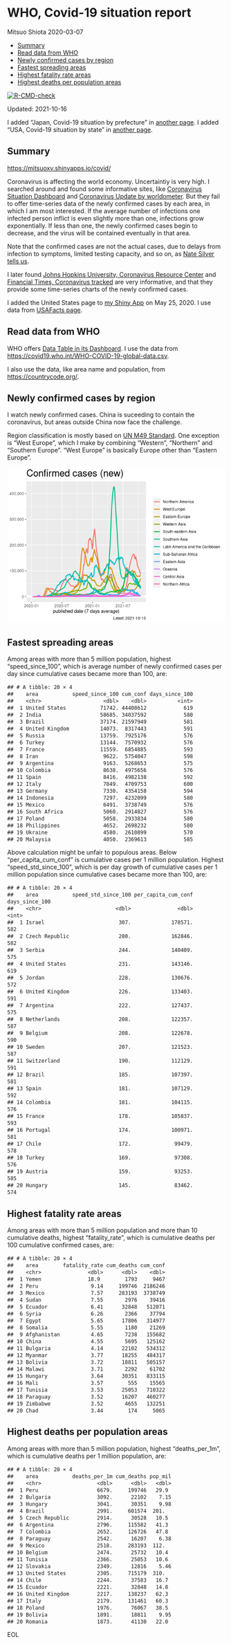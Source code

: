 WHO, Covid-19 situation report
================
Mitsuo Shiota
2020-03-07

-   [Summary](#summary)
-   [Read data from WHO](#read-data-from-who)
-   [Newly confirmed cases by region](#newly-confirmed-cases-by-region)
-   [Fastest spreading areas](#fastest-spreading-areas)
-   [Highest fatality rate areas](#highest-fatality-rate-areas)
-   [Highest deaths per population
    areas](#highest-deaths-per-population-areas)

<!-- badges: start -->

[![R-CMD-check](https://github.com/mitsuoxv/covid/workflows/R-CMD-check/badge.svg)](https://github.com/mitsuoxv/covid/actions)
<!-- badges: end -->

Updated: 2021-10-16

I added “Japan, Covid-19 situation by prefecture” in [another
page](Japan.md). I added “USA, Covid-19 situation by state” in [another
page](USA.md).

## Summary

<https://mitsuoxv.shinyapps.io/covid/>

Coronavirus is affecting the world economy. Uncertaintiy is very high. I
searched around and found some informative sites, like [Coronavirus
Situation
Dashboard](https://who.maps.arcgis.com/apps/opsdashboard/index.html#/c88e37cfc43b4ed3baf977d77e4a0667)
and [Coronavirus Update by
worldometer](https://www.worldometers.info/coronavirus/). But they fail
to offer time-series data of the newly confirmed cases by each area, in
which I am most interested. If the average number of infections one
infected person inflict is even slightly more than one, infections grow
exponentially. If less than one, the newly confirmed cases begin to
decrease, and the virus will be contained eventually in that area.

Note that the confirmed cases are not the actual cases, due to delays
from infection to symptoms, limited testing capacity, and so on, as
[Nate Silver tells
us](https://fivethirtyeight.com/features/coronavirus-case-counts-are-meaningless/).

I later found [Johns Hopkins University, Coronavirus Resource
Center](https://coronavirus.jhu.edu/) and [Financial Times, Coronavirus
tracked](https://www.ft.com/content/a26fbf7e-48f8-11ea-aeb3-955839e06441)
are very informative, and that they provide some time-series charts of
the newly confirmed cases.

I added the United States page to [my Shiny
App](https://mitsuoxv.shinyapps.io/covid/) on May 25, 2020. I use data
from [USAFacts
page](https://usafacts.org/visualizations/coronavirus-covid-19-spread-map/).

## Read data from WHO

WHO offers [Data Table in its Dashboard](https://covid19.who.int/table).
I use the data from
<https://covid19.who.int/WHO-COVID-19-global-data.csv>.

I also use the data, like area name and population, from
<https://countrycode.org/>.

## Newly confirmed cases by region

I watch newly confirmed cases. China is suceeding to contain the
coronavirus, but areas outside China now face the challenge.

Region classification is mostly based on [UN M49
Standard](https://unstats.un.org/unsd/methodology/m49/). One exception
is “West Europe”, which I make by combining “Western”, “Northern” and
“Southern Europe”. “West Europe” is basically Europe other than “Eastern
Europe”.

![](README_files/figure-gfm/chart-1.png)<!-- -->

## Fastest spreading areas

Among areas with more than 5 million population, highest
“speed\_since\_100”, which is average number of newly confirmed cases
per day since cumulative cases became more than 100, are:

    ## # A tibble: 20 × 4
    ##    area           speed_since_100 cum_conf days_since_100
    ##    <chr>                    <dbl>    <dbl>          <int>
    ##  1 United States           71742. 44408612            619
    ##  2 India                   58685. 34037592            580
    ##  3 Brazil                  37174. 21597949            581
    ##  4 United Kingdom          14073.  8317443            591
    ##  5 Russia                  13759.  7925176            576
    ##  6 Turkey                  13144.  7570932            576
    ##  7 France                  11559.  6854885            593
    ##  8 Iran                     9622.  5754047            598
    ##  9 Argentina                9163.  5268653            575
    ## 10 Colombia                 8638.  4975656            576
    ## 11 Spain                    8416.  4982138            592
    ## 12 Italy                    7849.  4709753            600
    ## 13 Germany                  7330.  4354158            594
    ## 14 Indonesia                7297.  4232099            580
    ## 15 Mexico                   6491.  3738749            576
    ## 16 South Africa             5060.  2914827            576
    ## 17 Poland                   5058.  2933834            580
    ## 18 Philippines              4652.  2698232            580
    ## 19 Ukraine                  4580.  2610899            570
    ## 20 Malaysia                 4050.  2369613            585

Above calculation might be unfair to populous areas. Below
“per\_capita\_cum\_conf” is cumulative cases per 1 million population.
Highest “speed\_std\_since\_100”, which is per day growth of cumulative
cases per 1 million population since cumulative cases became more than
100, are:

    ## # A tibble: 20 × 4
    ##    area           speed_std_since_100 per_capita_cum_conf days_since_100
    ##    <chr>                        <dbl>               <dbl>          <int>
    ##  1 Israel                        307.             178571.            582
    ##  2 Czech Republic                280.             162846.            582
    ##  3 Serbia                        244.             140409.            575
    ##  4 United States                 231.             143146.            619
    ##  5 Jordan                        228.             130676.            572
    ##  6 United Kingdom                226.             133403.            591
    ##  7 Argentina                     222.             127437.            575
    ##  8 Netherlands                   208.             122357.            587
    ##  9 Belgium                       208.             122678.            590
    ## 10 Sweden                        207.             121523.            587
    ## 11 Switzerland                   190.             112129.            591
    ## 12 Brazil                        185.             107397.            581
    ## 13 Spain                         181.             107129.            592
    ## 14 Colombia                      181.             104115.            576
    ## 15 France                        178.             105837.            593
    ## 16 Portugal                      174.             100971.            581
    ## 17 Chile                         172.              99479.            578
    ## 18 Turkey                        169.              97308.            576
    ## 19 Austria                       159.              93253.            585
    ## 20 Hungary                       145.              83462.            574

## Highest fatality rate areas

Among areas with more than 5 million population and more than 10
cumulative deaths, highest “fatality\_rate”, which is cumulative deaths
per 100 cumulative confirmed cases, are:

    ## # A tibble: 20 × 4
    ##    area        fatality_rate cum_deaths cum_conf
    ##    <chr>               <dbl>      <dbl>    <dbl>
    ##  1 Yemen               18.9        1793     9467
    ##  2 Peru                 9.14     199746  2186246
    ##  3 Mexico               7.57     283193  3738749
    ##  4 Sudan                7.55       2976    39416
    ##  5 Ecuador              6.41      32848   512071
    ##  6 Syria                6.26       2366    37794
    ##  7 Egypt                5.65      17806   314977
    ##  8 Somalia              5.55       1180    21269
    ##  9 Afghanistan          4.65       7238   155682
    ## 10 China                4.55       5695   125162
    ## 11 Bulgaria             4.14      22102   534312
    ## 12 Myanmar              3.77      18255   484317
    ## 13 Bolivia              3.72      18811   505157
    ## 14 Malawi               3.71       2292    61702
    ## 15 Hungary              3.64      30351   833115
    ## 16 Mali                 3.57        555    15565
    ## 17 Tunisia              3.53      25053   710322
    ## 18 Paraguay             3.52      16207   460277
    ## 19 Zimbabwe             3.52       4655   132251
    ## 20 Chad                 3.44        174     5065

## Highest deaths per population areas

Among areas with more than 5 million population, highest
“deaths\_per\_1m”, which is cumulative deaths per 1 million population,
are:

    ## # A tibble: 20 × 4
    ##    area           deaths_per_1m cum_deaths pop_mil
    ##    <chr>                  <dbl>      <dbl>   <dbl>
    ##  1 Peru                   6679.     199746   29.9 
    ##  2 Bulgaria               3092.      22102    7.15
    ##  3 Hungary                3041.      30351    9.98
    ##  4 Brazil                 2991.     601574  201.  
    ##  5 Czech Republic         2914.      30528   10.5 
    ##  6 Argentina              2796.     115582   41.3 
    ##  7 Colombia               2652.     126726   47.8 
    ##  8 Paraguay               2542.      16207    6.38
    ##  9 Mexico                 2518.     283193  112.  
    ## 10 Belgium                2474.      25732   10.4 
    ## 11 Tunisia                2366.      25053   10.6 
    ## 12 Slovakia               2349.      12816    5.46
    ## 13 United States          2305.     715179  310.  
    ## 14 Chile                  2244.      37583   16.7 
    ## 15 Ecuador                2221.      32848   14.8 
    ## 16 United Kingdom         2217.     138237   62.3 
    ## 17 Italy                  2179.     131461   60.3 
    ## 18 Poland                 1976.      76067   38.5 
    ## 19 Bolivia                1891.      18811    9.95
    ## 20 Romania                1873.      41130   22.0

EOL
